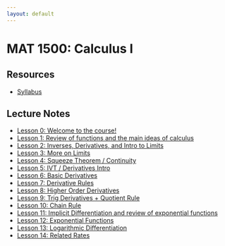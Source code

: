 ```yaml
---
layout: default
---
```


# MAT 1500: Calculus I

## Resources

* [Syllabus](syllabus.html)

## Lecture Notes

* [Lesson 0: Welcome to the course!](lesson0.html)
* [Lesson 1: Review of functions and the main ideas of calculus](lesson1.html)
* [Lesson 2: Inverses, Derivatives, and Intro to Limits](lesson2.html)
* [Lesson 3: More on Limits](lesson3.html)
* [Lesson 4: Squeeze Theorem / Continuity](lesson4.html)
* [Lesson 5: IVT / Derivatives Intro](lesson5.html)
* [Lesson 6: Basic Derivatives](lesson6.html)
* [Lesson 7: Derivative Rules](lesson7.html)
* [Lesson 8: Higher Order Derivatives](lesson8.html)
* [Lesson 9: Trig Derivatives + Quotient Rule](lesson9.html)
* [Lesson 10: Chain Rule](lesson10.html)
* [Lesson 11: Implicit Differentiation and review of exponential functions](lesson11.html)
* [Lesson 12: Exponential Functions](lesson12.html)
* [Lesson 13: Logarithmic Differentiation](lesson13.html) 
* [Lesson 14: Related Rates](lesson14.html)
<!-- * [Lesson 15: Optimization and Linear Approximation](lesson15.html) -->
<!-- * [Lesson 16: Mean Value Theorem](lesson16.html) -->
<!-- * [Lesson 17: Applied Optimization](lesson17.html) -->
<!-- * [Lesson 18: Limits at Infinity](lesson18.html) -->
<!-- * [Lesson 19: Antiderivatives](lesson19.html) -->
<!-- * [Lesson 20: Areas / Definite Integrals](lesson20.html) -->
<!-- * [Lesson 21: Definite Integrals + FTC](lesson21.html) -->
<!-- * [Lesson 22: Applications of Integrals; Substitution](lesson22.html) -->
<!-- * [Lesson 23: Definite Integrals with Substitution](lesson23.html) -->
